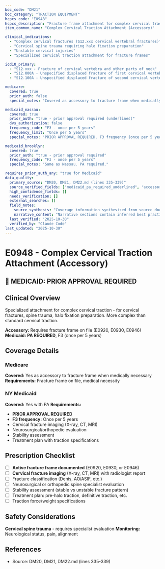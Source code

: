 ```yaml
---
boc_code: "DM21"
boc_category: "TRACTION EQUIPMENT"
hcpcs_code: "E0948"
hcpcs_description: "Fracture frame attachment for complex cervical traction"
item_common_name: "Complex Cervical Traction Attachment (Accessory)"

clinical_indications:
  - "Complex cervical fractures (S12.xxx cervical vertebral fractures)"
  - "Cervical spine trauma requiring halo fixation preparation"
  - "Unstable cervical injuries"
  - "Specialized cervical traction attachment for fracture frames"

icd10_primary:
  - "S12.xxx - Fracture of cervical vertebra and other parts of neck"
  - "S12.000A - Unspecified displaced fracture of first cervical vertebra"
  - "S12.100A - Unspecified displaced fracture of second cervical vertebra"

medicare:
  covered: true
  prior_auth: false
  special_notes: "Covered as accessory to fracture frame when medically necessary. Requires fracture frame on file (E0920, E0930, E0946)."

medicaid_nassau:
  covered: true
  prior_auth: "true - prior approval required (underlined)"
  dvs_authorization: false
  frequency_code: "F3 - once per 5 years"
  frequency_limit: "Once per 5 years"
  special_notes: "PRIOR APPROVAL REQUIRED. F3 frequency (once per 5 years). Documentation: cervical fracture imaging (X-ray, CT, MRI), neurosurgical/orthopedic evaluation, stability assessment, treatment plan with traction specifications."

medicaid_brooklyn:
  covered: true
  prior_auth: "true - prior approval required"
  frequency_code: "F3 - once per 5 years"
  special_notes: "Same as Nassau. PA required."

requires_prior_auth_any: "true for Medicaid"
data_quality:
  primary_source: "DM20, DM21, DM22.md (lines 335-339)"
  source_verified_fields: ["medicaid_pa_required_underlined", "accessory_fracture_frame", "f3_once_per_5years", "cervical_fracture_imaging", "stability_assessment", "halo_fixation_preparation"]
  high_confidence_fields: []
  needs_verification: []
  external_searches: []
  field_notes:
    source_synthesis: "Coverage information synthesized from source document"
    narrative_content: "Narrative sections contain inferred best practices and typical coverage patterns"
  last_verified: "2025-10-30"
  verified_by: "Claude Code"
last_updated: "2025-10-30"
---
```


# E0948 - Complex Cervical Traction Attachment (Accessory)

## 🚨 MEDICAID: PRIOR APPROVAL REQUIRED

## Clinical Overview
Specialized attachment for complex cervical traction - for cervical fractures, spine trauma, halo fixation preparation. More complex than standard cervical traction.

**Accessory:** Requires fracture frame on file (E0920, E0930, E0946)
**Medicaid:** **PA REQUIRED**, F3 (once per 5 years)

## Coverage Details

### Medicare
**Covered:** Yes as accessory to fracture frame when medically necessary
**Requirements:** Fracture frame on file, medical necessity

### NY Medicaid
**Covered:** Yes with PA
**Requirements:**
- **PRIOR APPROVAL REQUIRED**
- **F3 frequency:** Once per 5 years
- Cervical fracture imaging (X-ray, CT, MRI)
- Neurosurgical/orthopedic evaluation
- Stability assessment
- Treatment plan with traction specifications

## Prescription Checklist
- [ ] **Active fracture frame documented** (E0920, E0930, or E0946)
- [ ] **Cervical fracture imaging** (X-ray, CT, MRI) with radiologist report
- [ ] Fracture classification (Denis, AO/ASIF, etc.)
- [ ] Neurosurgical or orthopedic spine specialist evaluation
- [ ] Stability assessment (stable vs unstable fracture pattern)
- [ ] Treatment plan: pre-halo traction, definitive traction, etc.
- [ ] Traction force/weight specifications

## Safety Considerations
**Cervical spine trauma** - requires specialist evaluation
**Monitoring:** Neurological status, pain, alignment

## References
- Source: DM20, DM21, DM22.md (lines 335-339)
